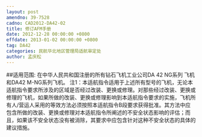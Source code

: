 ```yaml
---
layout: post
amendno: 39-7528
cadno: CAD2012-DA42-02
title: 修订AFM手册
date: 2012-12-28 00:00:00 +0800
effdate: 2013-01-02 00:00:00 +0800
tag: DA42
categories: 民航华北地区管理局适航审定处
author: 孟庆松
---
```


##适用范围:
在中华人民共和国注册的所有钻石飞机工业公司DA 42 NG系列
飞机和DA42 M-NG系列飞机。
注1：本适航指令适用于上述所有型号的飞机，无论本适航指令要求所涉及的区域是否经过改装、更换或修理。对那些经过改装、更换或修理的飞机，如果所做的改装、更换或修理影响到本适航指令要求的实施，飞机所有人/营运人采用的等效方法必须按照本适航指令B段要求获得批准。其方法中应包含所做的改装、更换或修理对本适航指令所阐述的不安全状态影响的评估；而且，如果该不安全状态没有被消除，其要求中应包含针对这种不安全状态的具体的建议措施。

